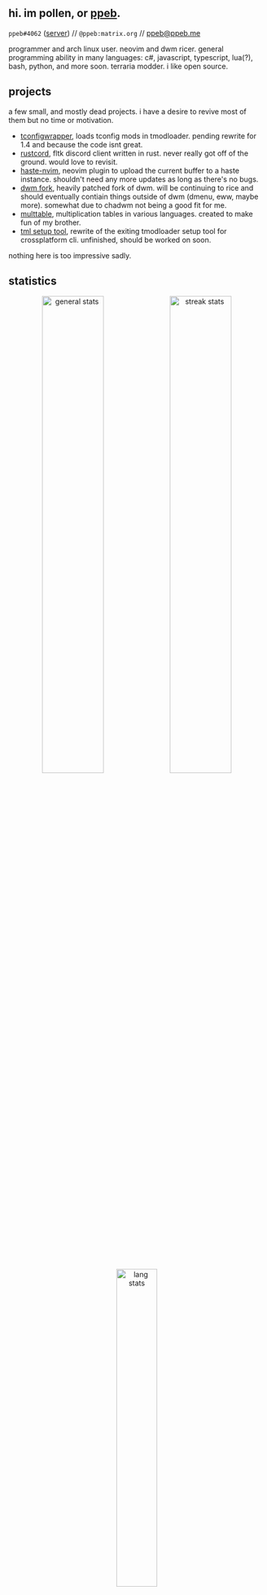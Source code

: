## hi. im pollen, or [ppeb](https://ppeb.me).

`ppeb#4062` ([server](https://discord.gg/EB6yPZj)) // `@ppeb:matrix.org` // [ppeb@ppeb.me](mailto:ppeb@ppeb.me)

programmer and arch linux user. neovim and dwm ricer. general programming ability in many languages: c#, javascript, typescript, lua(?), bash, python, and more soon. terraria modder. i like open source.

## projects
a few small, and mostly dead projects. i have a desire to revive most of them but no time or motivation.
* [tconfigwrapper](https://github.com/pollen00/tConfigWrapper), loads tconfig mods in tmodloader. pending rewrite for 1.4 and because the code isnt great.
* [rustcord](https://github.com/pollen00/rustcord), fltk discord client written in rust. never really got off of the ground. would love to revisit.
* [haste-nvim](https://github.com/pollen00/haste-nvim), neovim plugin to upload the current buffer to a haste instance. shouldn't need any more updates as long as there's no bugs.
* [dwm fork](https://github.com/pollen00/dwm), heavily patched fork of dwm. will be continuing to rice and should eventually contiain things outside of dwm (dmenu, eww, maybe more). somewhat due to chadwm not being a good fit for me.
* [multtable](https://github.com/pollen00/multtable), multiplication tables in various languages. created to make fun of my brother.
* [tml setup tool](https://github.com/pollen00/tModLoader/tree/linussetup/setup), rewrite of the exiting tmodloader setup tool for crossplatform cli. unfinished, should be worked on soon.

nothing here is too impressive sadly.

## statistics

<div align="center">
    <img src="https://github-readme-stats.vercel.app/api?username=pollen00&hide_border=true&show_icons=true&theme=tokyonight" alt="general stats" width="49%"/>
    <img src="https://github-readme-streak-stats.herokuapp.com/?user=pollen00&hide_border=true&theme=tokyonight" alt="streak stats" width="49%"/>
    <img src="https://github-readme-stats.vercel.app/api/top-langs/?username=pollen00&hide_border=true&layout=compact&theme=tokyonight" alt="lang stats" width = "40%"/>
</div>

##
